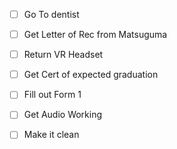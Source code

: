 - [ ] Go To dentist 
- [ ] Get Letter of Rec from Matsuguma 
- [ ] Return VR Headset 
- [ ] Get Cert of expected graduation 
- [ ] Fill out Form 1

- [ ] Get Audio Working 
- [ ] Make it clean